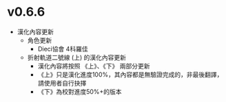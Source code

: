 # v0.6.6
- 漢化內容更新
  - 角色更新
    - Dieci協會 4科羅佳
  - 折射軌道二號線 (上) 的漢化內容更新
    - 漢化內容將按照 《上》、《下》 兩部分更新
    - 《上》只是漢化進度100%，其內容都是無驗證完成的，非最後翻譯，請使用者自行抉擇
    - 《下》為校對進度50%+的版本